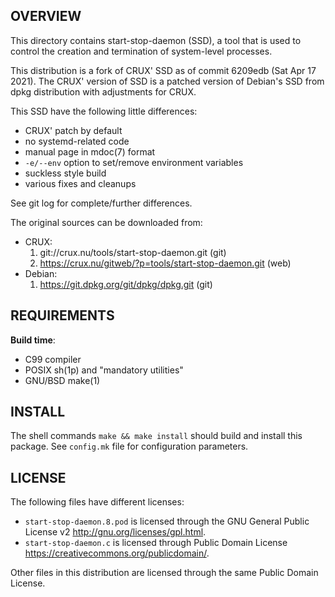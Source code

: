 OVERVIEW
--------
This directory contains start-stop-daemon (SSD), a tool that is used
to control the creation and termination of system-level processes.

This distribution is a fork of CRUX' SSD as of commit 6209edb (Sat Apr
17 2021).  The CRUX' version of SSD is a patched version of Debian's
SSD from dpkg distribution with adjustments for CRUX.

This SSD have the following little differences:
- CRUX' patch by default
- no systemd-related code
- manual page in mdoc(7) format
- `-e/--env` option to set/remove environment variables
- suckless style build
- various fixes and cleanups

See git log for complete/further differences.

The original sources can be downloaded from:
- CRUX:
  1. git://crux.nu/tools/start-stop-daemon.git              (git)
  2. https://crux.nu/gitweb/?p=tools/start-stop-daemon.git  (web)
- Debian:
  1. https://git.dpkg.org/git/dpkg/dpkg.git                 (git)

REQUIREMENTS
------------
**Build time**:
- C99 compiler
- POSIX sh(1p) and "mandatory utilities"
- GNU/BSD make(1)


INSTALL
-------
The shell commands `make && make install` should build and install
this package.  See `config.mk` file for configuration parameters.


LICENSE
-------
The following files have different licenses:
- `start-stop-daemon.8.pod` is licensed through the GNU General Public
  License v2 <http://gnu.org/licenses/gpl.html>.
- `start-stop-daemon.c` is licensed through Public Domain License
  <https://creativecommons.org/publicdomain/>.

Other files in this distribution are licensed through the same Public
Domain License.
